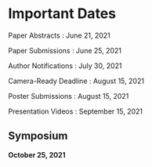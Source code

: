 # Important Dates



Paper Abstracts
: June 21, 2021

Paper Submissions
: June 25, 2021

Author Notifications
: July 30, 2021

Camera-Ready Deadline
: August 15, 2021

Poster Submissions
: August 15, 2021

Presentation Videos
: September 15, 2021

## Symposium

**October 25, 2021**
